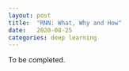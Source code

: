 ```yaml
---
layout: post
title:  "RNN: What, Why and How"
date:   2020-08-25
categories: deep learning
---
```

To be completed.
